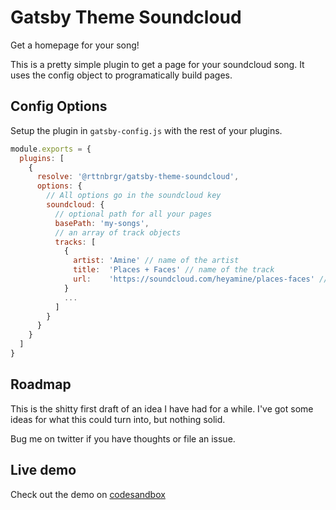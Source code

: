 # Gatsby Theme Soundcloud

Get a homepage for your song!

This is a pretty simple plugin to get a page for your soundcloud song. It uses the config object to programatically build pages. 

## Config Options

Setup the plugin in `gatsby-config.js` with the rest of your plugins.

```gatsby-config.js
module.exports = {
  plugins: [
    {
      resolve: '@rttnbrgr/gatsby-theme-soundcloud',
      options: {
        // All options go in the soundcloud key
        soundcloud: {
          // optional path for all your pages
          basePath: 'my-songs',
          // an array of track objects
          tracks: [
            {
              artist: 'Amine' // name of the artist
              title:  'Places + Faces' // name of the track
              url:    'https://soundcloud.com/heyamine/places-faces' // link to soundcloud track page
            }
            ...
          ]
        }
      }
    }
  ]
}
```

## Roadmap
This is the shitty first draft of an idea I have had for a while. 
I've got some ideas for what this could turn into, but nothing solid.

Bug me on twitter if you have thoughts or file an issue.

## Live demo
Check out the demo on [codesandbox](https://codesandbox.io/s/github/rttnbrgr/gatsby-theme-soundcloud-single/tree/RC-shitty-first-draft/demo)